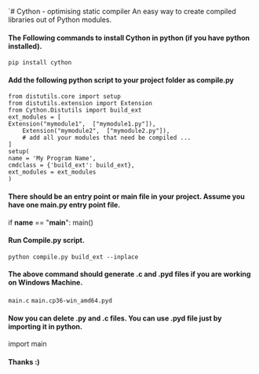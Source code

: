 `# Cython - optimising static compiler
An easy way to create compiled libraries out of Python modules.

#### The Following commands to install Cython in python (if you have python installed).
   `pip install cython`
   
#### Add the following python script to your project folder as compile.py
   `from distutils.core import setup`<br>
   `from distutils.extension import Extension`<br>
   `from Cython.Distutils import build_ext`<br>
   `ext_modules = [`<br>
            `Extension("mymodule1",  ["mymodule1.py"]),`<br>
       `    Extension("mymodule2",  ["mymodule2.py"]),`<br>
       `    # add all your modules that need be compiled ...`<br>
   `]`<br>
   `setup(`<br>
       `name = 'My Program Name',`<br>
       `cmdclass = {'build_ext': build_ext},`<br>
       `ext_modules = ext_modules`<br>
   `)`

  

#### There should be an entry point or main file in your project. Assume you have one main.py entry point file. 
  if __name__ == "__main__":
    main()
    

#### Run Compile.py script.
   `python compile.py build_ext --inplace`

   
#### The above command should generate .c and .pyd files if you are working on Windows Machine.
   `main.c`
   `main.cp36-win_amd64.pyd`


#### Now you can delete .py and .c files. You can use .pyd file just by importing it in python.
   import main

#### Thanks :)

